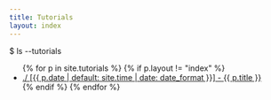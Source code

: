 ```yaml
---
title: Tutorials
layout: index
---
```


<div class="terminal-content">
    <div class="terminal-command">$ ls --tutorials</div>
    <ul>
    {% for p in site.tutorials %}
        {% if p.layout != "index" %}
            <li>
                <a href="{{ p.url | relative_url }}">./ [{{ p.date | default: site.time | date: date_format }}] - {{ p.title }}</a>
            </li>
        {% endif %}
    {% endfor %}
    </ul>
</div>